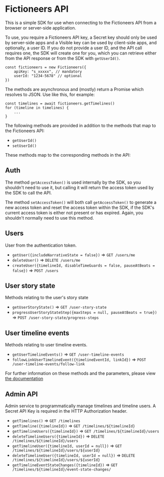 # Fictioneers API
This is a simple SDK for use when connecting to the Fictioneers API from a browser or server-side application.

To use, you require a Fictioneers API key, a Secret key should only be used by server-side apps and a Visible key can be used by client-side apps, and optionally, a user ID.
If you do not provide a user ID, and the API call requires one, the SDK will create one for you, which you can retrieve either from the API response or from the SDK with `getUserId()`.

    const fictioneers = new Fictioneers({
        apiKey: "s_xxxxx", // mandatory
        userId: "1234-5678" // optional
    })

The methods are asynchronous and (mostly) return a Promise which resolves to JSON. Use like this, for example:

    const timelines = await fictioneers.getTimelines()
    for (timeline in timelines) {
        ...
    }

The following methods are provided in addition to the methods that map to the Fictioneers API:

- `getUserId()`
- `setUserId()`

These methods map to the corresponding methods in the API:

## Auth ##

The method `getAccessToken()` is used internally by the SDK, so you shouldn't need to use it, but calling it will return the access token used by the SDK to call the API.

The method `setAccessToken()` will both call `getAccessToken()` to generate a new access token and reset the access token within the SDK, if the SDK's current access token is either not present or has expired. Again, you shouldn't normally need to use this method.

## Users ##

User from the authentication token.

- `getUser({includeNarrativeState = false})` => `GET /users/me`
- `deleteUser()` => `DELETE /users/me`
- `createUser({timelineId, disableTimeGuards = false, pauseAtBeats = false})` => `POST /users`

## User story state ##

Methods relating to the user's story state

- `getUserStoryState()` => `GET /user-story-state`
- `progressUserStoryStateStep({maxSteps = null, pauseAtBeats = true})` => `POST /user-story-state/progress-steps`

## User timeline events ##

Methods relating to user timeline events.

- `getUserTimelineEvents()` => `GET /user-timeline-events`
- `followLinkUserTimelineEvent({timelineEventId, linkId})` => `POST /user-timeline-events/follow-link`


For further information on these methods and the parameters, please view [the documentation](https://docs.fictioneers.co.uk/)

## Admin API ##

Admin service to programmatically manage timelines and timeline users. A Secret API Key is required in the HTTP Authorization header.

- `getTimelines()` => `GET /timelines`
- `getTimeline({timelineId})` => `GET /timelines/${timelineId}`
- `getTimelineUsers({timelineId})` => `GET /timelines/${timelineId}/users`
- `deleteTimelineUsers({timelineId})` => `DELETE /timelines/${timelineId}/users`
- `getTimelineUser({timelineId, userId = null})` => `GET /timelines/${timelineId}/users/${userId}`
- `deleteTimelineUser({timelineId, userId = null})` => `DELETE /timelines/${timelineId}/users/${userId}`
- `getTimelineEventStateChanges({timelineId})` => `GET /timelines/${timelineId}/event-state-changes/`
